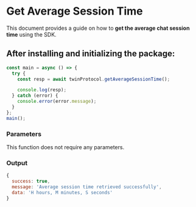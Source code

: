 # Get Average Session Time 

This document provides a guide on how to **get the average chat session time** using the SDK.

## After installing and initializing the package:

```javascript
const main = async () => {
  try {
    const resp = await twinProtocol.getAverageSessionTime();

    console.log(resp);
  } catch (error) {
    console.error(error.message);
  }
};
main();
```

### Parameters

This function does not require any parameters.

### Output
```javascript
{
  success: true,
  message: 'Average session time retrieved successfully',
  data: 'H hours, M minutes, S seconds'
}
```